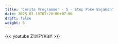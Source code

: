 ```yaml
---
title: 'Cerita Programmer - 5 - Stop Pake Bajakan'
date: 2025-03-16T07:20:00+07:00
draft: false
weight: 5
---
```


{{< youtube Z1lri7YKlsY >}}
